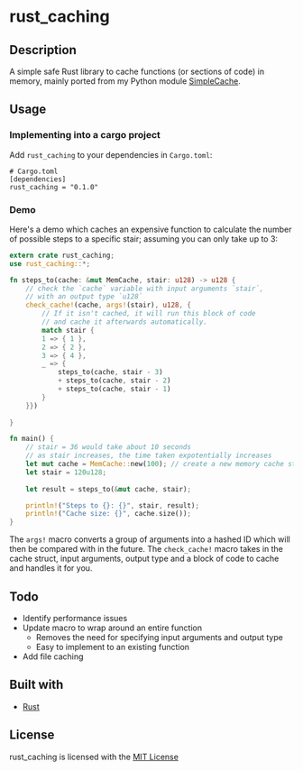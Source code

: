 # rust_caching

## Description
A simple safe Rust library to cache functions (or sections of code) in memory, mainly ported from my Python module [SimpleCache](https://github.com/Cyclip/SimpleCache). 

## Usage

### Implementing into a cargo project
Add `rust_caching` to your dependencies in `Cargo.toml`:  
```
# Cargo.toml
[dependencies]
rust_caching = "0.1.0"
```

### Demo

Here's a demo which caches an expensive function to calculate the number of possible steps to a specific stair; assuming you can only take up to 3:
```rust
extern crate rust_caching;
use rust_caching::*;

fn steps_to(cache: &mut MemCache, stair: u128) -> u128 {
    // check the `cache` variable with input arguments `stair`,
    // with an output type `u128`
    check_cache!(cache, args!(stair), u128, {
        // If it isn't cached, it will run this block of code
        // and cache it afterwards automatically.
        match stair {
        1 => { 1 },
        2 => { 2 },
        3 => { 4 },
        _ => {
            steps_to(cache, stair - 3)
            + steps_to(cache, stair - 2)
            + steps_to(cache, stair - 1)
        }
    }})
    
}

fn main() {
    // stair = 36 would take about 10 seconds
    // as stair increases, the time taken expotentially increases
    let mut cache = MemCache::new(100); // create a new memory cache struct
    let stair = 120u128;
   
    let result = steps_to(&mut cache, stair);

    println!("Steps to {}: {}", stair, result);
    println!("Cache size: {}", cache.size());
}
```

The `args!` macro converts a group of arguments into a hashed ID which will then be compared with in the future. 
The `check_cache!` macro takes in the cache struct, input arguments, output type and a block of code to cache and handles it for you.

## Todo
- Identify performance issues
- Update macro to wrap around an entire function
  - Removes the need for specifying input arguments and output type
  - Easy to implement to an existing function
- Add file caching

## Built with
- [Rust](https://www.rust-lang.org/)

## License
rust_caching is licensed with the [MIT License](LICENSE)
